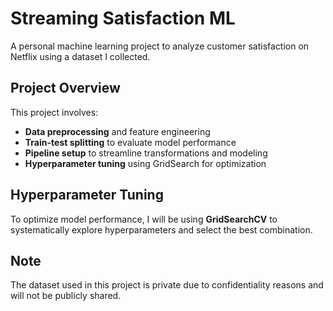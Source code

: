 # Streaming Satisfaction ML

A personal machine learning project to analyze customer satisfaction on Netflix using a dataset I collected.

## Project Overview
This project involves:
- **Data preprocessing** and feature engineering
- **Train-test splitting** to evaluate model performance
- **Pipeline setup** to streamline transformations and modeling
- **Hyperparameter tuning** using GridSearch for optimization

## Hyperparameter Tuning
To optimize model performance, I will be using **GridSearchCV** to systematically explore hyperparameters and select the best combination.

## Note
The dataset used in this project is private due to confidentiality reasons and will not be publicly shared.
